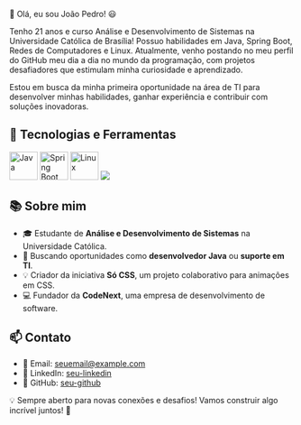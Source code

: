 👋 Olá, eu sou João Pedro! 😃

Tenho 21 anos e curso Análise e Desenvolvimento de Sistemas na Universidade Católica de Brasília! Possuo habilidades em Java, Spring Boot, Redes de Computadores e Linux. Atualmente, venho postando no meu perfil do GitHub meu dia a dia no mundo da programação, com projetos desafiadores que estimulam minha curiosidade e aprendizado.

Estou em busca da minha primeira oportunidade na área de TI para desenvolver minhas habilidades, ganhar experiência e contribuir com soluções inovadoras.

## 🔧 Tecnologias e Ferramentas

<p align="left">
  <img src="https://cdn.jsdelivr.net/gh/devicons/devicon/icons/java/java-original.svg" width="50" height="50" alt="Java" />
  <img src="https://cdn.jsdelivr.net/gh/devicons/devicon/icons/spring/spring-original.svg" width="50" height="50" alt="Spring Boot" />
  <img src="https://cdn.jsdelivr.net/gh/devicons/devicon/icons/linux/linux-original.svg" width="50" height="50" alt="Linux" />
  <img src="https://cdn.jsdelivr.net/gh/devicons/devicon/icons/networking/networking-original.svg"/>
</p>

## 📚 Sobre mim
- 🎓 Estudante de **Análise e Desenvolvimento de Sistemas** na Universidade Católica.
- 💼 Buscando oportunidades como **desenvolvedor Java** ou **suporte em TI**.
- 💡 Criador da iniciativa **Só CSS**, um projeto colaborativo para animações em CSS.
- 💻 Fundador da **CodeNext**, uma empresa de desenvolvimento de software.

## 📫 Contato
- 📩 Email: [seuemail@example.com](mailto:seuemail@example.com)
- 🔗 LinkedIn: [seu-linkedin](https://linkedin.com/in/seu-perfil)
- 🐙 GitHub: [seu-github](https://github.com/seu-usuario)

💡 Sempre aberto para novas conexões e desafios! Vamos construir algo incrível juntos! 🚀
